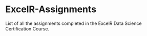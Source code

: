 # ExcelR-Assignments

List of all the assignments completed in the ExcelR Data Science Certification Course.
